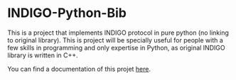# INDIGO-Python-Bib
This is a project that implements INDIGO protocol in pure python (no linking to original library). This is project will be specially useful for people with a few skills in programming and only expertise in Python, as original INDIGO library is written in C++. 

You can find a documentation of this projet [here](https://gogilga.github.io/INDIGO-Python-Bib/docs/build/html/).
